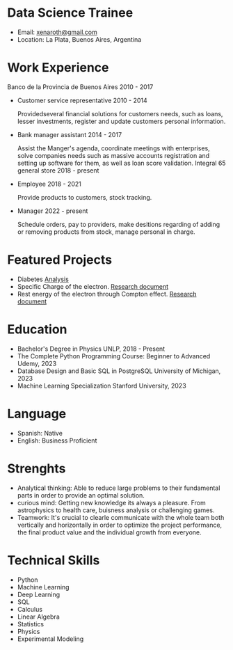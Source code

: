 # Data Science Trainee

- Email: xenaroth@gmail.com
- Location: La Plata, Buenos Aires, Argentina

# Work Experience
Banco de la Provincia de Buenos Aires 2010 - 2017
- Customer service representative 2010 - 2014

  Providedseveral financial solutions for customers needs, such as loans, lesser investments, register and update customers personal information.
- Bank manager assistant 2014 - 2017
  
  Assist the Manger's agenda, coordinate meetings with enterprises, solve companies needs such as massive accounts registration and setting up software for them, as well as loan score validation.
Integral 65 general store 2018 - present
- Employee 2018 - 2021

  Provide products to customers, stock tracking.
- Manager 2022 - present

  Schedule orders, pay to providers, make desitions regarding of adding or removing products from stock, manage personal in charge.
# Featured Projects
- Diabetes [Analysis](https://www.overleaf.com/read/kfmjdgbmcfrq)
- Specific Charge of the electron. [Research document](https://www.overleaf.com/read/vnwqjrqswrdv)
- Rest energy of the electron through Compton effect. [Research document](https://www.overleaf.com/read/nhnzbpwxpznd)
# Education
- Bachelor's Degree in Physics
  UNLP, 2018 - Present
- The Complete Python Programming
  Course: Beginner to Advanced
  Udemy, 2023
- Database Design and Basic SQL in PostgreSQL
  University of Michigan, 2023
- Machine Learning Specialization
  Stanford University, 2023
# Language
- Spanish: Native
- English: Business Proficient
# Strenghts
- Analytical thinking: Able to reduce large problems to their fundamental parts in order to provide an optimal solution.
- curious mind: Getting new knowledge its always a pleasure. From astrophysics to health care, buisness analysis or challenging games.
- Teamwork: It's crucial to clearle communicate with the whole team both vertically and horizontally in order to optimize the project performance, the final product value and the individual growth from everyone.
# Technical Skills
- Python
- Machine Learning
- Deep Learning
- SQL
- Calculus
- Linear Algebra
- Statistics
- Physics
- Experimental Modeling
